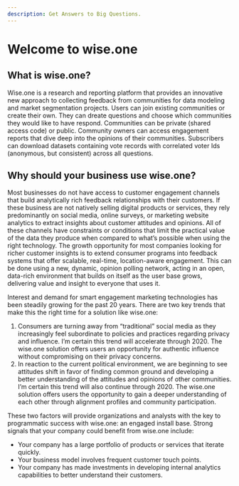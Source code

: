 ```yaml
---
description: Get Answers to Big Questions.
---
```


# Welcome to wise.one

## What is wise.one?

Wise.one is a research and reporting platform that provides an innovative new approach to collecting feedback from communities for data modeling and market segmentation projects. Users can join existing communities or create their own. They can dreate questions and choose which communities they would like to have respond. Communities can be private \(shared access code\) or public. Community owners can access engagement reports that dive deep into the opinions of their communities. Subscribers can download datasets containing vote records with correlated voter Ids \(anonymous, but consistent\) across all questions.

## Why should your business use wise.one?

Most businesses do not have access to customer engagement channels that build analytically rich feedback relationships with their customers. If these business are not natively selling digital products or services, they rely predominantly on social media, online surveys, or marketing website analytics to extract insights about customer attitudes and opinions. All of these channels have constraints or conditions that limit the practical value of the data they produce when compared to what’s possible when using the right technology. The growth opportunity for most companies looking for richer customer insights is to extend consumer programs into feedback systems that offer scalable, real-time, location-aware engagement. This can be done using a new, dynamic, opinion polling network, acting in an open, data-rich environment that builds on itself as the user base grows, delivering value and insight to everyone that uses it.

Interest and demand for smart engagement marketing technologies has been steadily growing for the past 20 years. There are two key trends that make this the right time for a solution like wise.one:

1. Consumers are turning away from “traditional” social media as they increasingly feel subordinate to policies and practices regarding privacy and influence. I’m certain this trend will accelerate through 2020. The wise.one solution offers users an opportunity for authentic influence without compromising on their privacy concerns.
2. In reaction to the current political environment, we are beginning to see attitudes shift in favor of finding common ground and developing a better understanding of the attitudes and opinions of other communities. I’m certain this trend will also continue through 2020. The wise.one solution offers users the opportunity to gain a deeper understanding of each other through alignment profiles and community participation.

These two factors will provide organizations and analysts with the key to programmatic success with wise.one: an engaged install base. Strong signals that your company could benefit from wise.one include:

* Your company has a large portfolio of products or services that iterate quickly.
* Your business model involves frequent customer touch points.
* Your company has made investments in developing internal analytics capabilities to better understand their customers.

